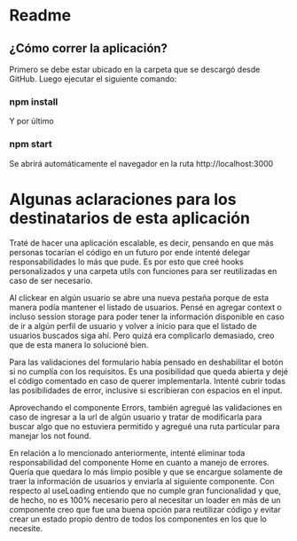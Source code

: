 # Readme

## ¿Cómo correr la aplicación?

Primero se debe estar ubicado en la carpeta que se descargó desde GitHub. Luego ejecutar el siguiente comando:

### npm install

Y por último

### npm start

Se abrirá automáticamente el navegador en la ruta http://localhost:3000

# Algunas aclaraciones para los destinatarios de esta aplicación

Traté de hacer una aplicación escalable, es decir, pensando en que más personas tocarían el código en un futuro por ende intenté delegar responsabilidades lo más que pude. Es por esto que creé hooks personalizados y una carpeta utils con funciones para ser reutilizadas en caso de ser necesario.

Al clickear en algún usuario se abre una nueva pestaña porque de esta manera podía mantener el listado de usuarios. Pensé en agregar context o incluso session storage para poder tener la información disponible en caso de ir a algún perfil de usuario y volver a inicio para que el listado de usuarios buscados siga ahí. Pero quizá era complicarlo demasiado, creo que de esta manera lo solucioné bien.

Para las validaciones del formulario había pensado en deshabilitar el botón si no cumplía con los requisitos. Es una posibilidad que queda abierta y dejé el código comentado en caso de querer implementarla. Intenté cubrir todas las posibilidades de error, inclusive si escribieran con espacios en el input.

Aprovechando el componente Errors, también agregué las validaciones en caso de ingresar a la url de algún usuario y tratar de modificarla para buscar algo que no estuviera permitido y agregué una ruta particular para manejar los not found.

En relación a lo mencionado anteriormente, intenté eliminar toda responsabilidad del componente Home en cuanto a manejo de errores. Quería que quedara lo más limpio posible y que se encargue solamente de traer la información de usuarios y enviarla al siguiente componente. Con respecto al useLoading entiendo que no cumple gran funcionalidad y que, de hecho, no es 100% necesario pero al necesitar un loader en más de un componente creo que fue una buena opción para reutilizar código y evitar crear un estado propio dentro de todos los componentes en los que lo necesite.
